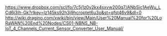 https://www.dropbox.com/scl/fo/7c5j1z0y2kx4sxvw200q7/ANbSic1AeWu_LCd6j3lh-Gk?rlkey=lz145ks92h3j9hcroptet6u3o&st=qfst46v9&dl=0
http://wiki.dragino.com/xwiki/bin/view/Main/User%20Manual%20for%20LoRaWAN%20End%20Nodes/CS01-NBNS_NB-IoT_4_Channels_Current_Sensor_Converter_User_Manual/
